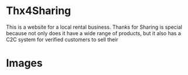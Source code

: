 # Thx4Sharing
This is a website for a local rental business. Thanks for Sharing is special because not only does it have a wide range of products, but it also has a C2C system for verified customers to sell their 

# Images
